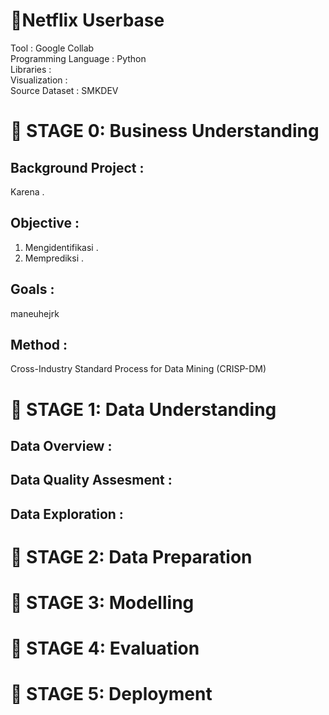 # 📔**Netflix Userbase**
Tool : Google Collab <br>
Programming Language : Python <br>
Libraries : <br>
Visualization : <br>
Source Dataset : SMKDEV <br>

# 📂 STAGE 0: Business Understanding
## Background Project :
Karena .

## Objective :
1. Mengidentifikasi .
2. Memprediksi .

## Goals :
maneuhejrk

## Method :
Cross-Industry Standard Process for Data Mining (CRISP-DM)
<br>

# 📂 STAGE 1: Data Understanding
## Data Overview :

## Data Quality Assesment :

## Data Exploration :

# 📂 STAGE 2: Data Preparation

# 📂 STAGE 3: Modelling

# 📂 STAGE 4: Evaluation

# 📂 STAGE 5: Deployment
